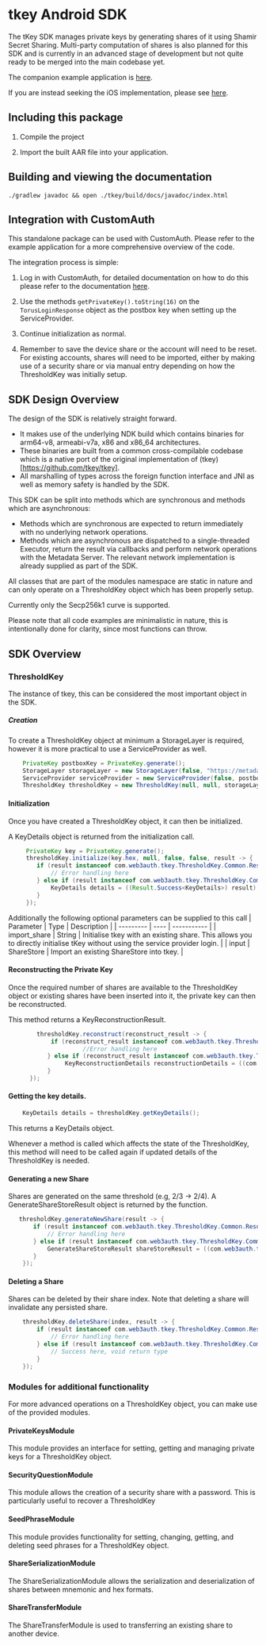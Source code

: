 # tkey Android SDK

The tKey SDK manages private keys by generating shares of it using Shamir Secret Sharing. Multi-party computation of shares is also planned for this SDK and is currently in an advanced stage of development but not quite ready to be merged into the main codebase yet.

The companion example application is [here](https://github.com/torusresearch/tkey-rust-android-example/).

If you are instead seeking the iOS implementation, please see [here](https://github.com/torusresearch/tkey-rust-ios/).

## Including this package

1. Compile the project 

2. Import the built AAR file into your application.

## Building and viewing the documentation

```terminal
./gradlew javadoc && open ./tkey/build/docs/javadoc/index.html
```

## Integration with CustomAuth

This standalone package can be used with CustomAuth. Please refer to the example application for a more comprehensive overview of the code.

The integration process is simple:
1. Log in with CustomAuth, for detailed documentation on how to do this please refer to the documentation [here](https://github.com/torusresearch/customauth-android-sdk).

2. Use the methods `getPrivateKey().toString(16)` on the `TorusLoginResponse` object as the postbox key when setting up the ServiceProvider.

3. Continue initialization as normal.

4. Remember to save the device share or the account will need to be reset. For existing accounts, shares will need to be imported, either by making use of a security share or via manual entry depending on how the ThresholdKey was initially setup.

## SDK Design Overview

The design of the SDK is relatively straight forward. 

* It makes use of the underlying NDK build which contains binaries for arm64-v8, armeabi-v7a, x86 and x86_64 architectures. 
* These binaries are built from a common cross-compilable codebase which is a native port of the original implementation of (tkey)[https://github.com/tkey/tkey]. 
* All marshalling of types across the foreign function interface and JNI as well as memory safety is handled by the SDK.

This SDK can be split into methods which are synchronous and methods which are asynchronous:
* Methods which are synchronous are expected to return immediately with no underlying network operations.
* Methods which are asynchronous are dispatched to a single-threaded Executor, return the result via callbacks and perform network operations with the Metadata Server. The relevant network implementation is already supplied as part of the SDK.

All classes that are part of the modules namespace are static in nature and can only operate on a ThresholdKey object which has been properly setup.

Currently only the Secp256k1 curve is supported.

Please note that all code examples are minimalistic in nature, this is intentionally done for clarity, since most functions can throw.

## SDK Overview

### ThresholdKey

The instance of tkey, this can be considered the most important object in the SDK. 

##### Creation

To create a ThresholdKey object at minimum a StorageLayer is required, however it is more practical to use a ServiceProvider as well.

```java
	PrivateKey postboxKey = PrivateKey.generate();
    StorageLayer storageLayer = new StorageLayer(false, "https://metadata.tor.us", 2);
    ServiceProvider serviceProvider = new ServiceProvider(false, postboxKey.hex);
    ThresholdKey thresholdKey = new ThresholdKey(null, null, storageLayer, serviceProvider, null, null, false, false);
```

#### Initialization

Once you have created a ThresholdKey object, it can then be initialized.

A KeyDetails object is returned from the initialization call.

```java
     PrivateKey key = PrivateKey.generate();
     thresholdKey.initialize(key.hex, null, false, false, result -> {
     	if (result instanceof com.web3auth.tkey.ThresholdKey.Common.Result.Error) {
        	// Error handling here
        } else if (result instanceof com.web3auth.tkey.ThresholdKey.Common.Result.Success) {
        	KeyDetails details = ((Result.Success<KeyDetails>) result).data;
        }
     });
```

Additionally the following optional parameters can be supplied to this call
| Parameter | Type | Description |
| --------- | ---- | ----------- |
| import_share | String | Initialise tkey with an existing share. This allows you to directly initialise tKey without using the service provider login. |
| input | ShareStore | Import an existing ShareStore into tkey. | 

#### Reconstructing the Private Key

Once the required number of shares are available to the ThresholdKey object or existing shares have been inserted into it, the private key can then be reconstructed.

This method returns a KeyReconstructionResult.

```java
		thresholdKey.reconstruct(reconstruct_result -> {
        	if (reconstruct_result instanceof com.web3auth.tkey.ThresholdKey.Common.Result.Error) {
                     //Error handling here                  
           } else if (reconstruct_result instanceof com.web3auth.tkey.ThresholdKey.Common.Result.Success) {
           		KeyReconstructionDetails reconstructionDetails = ((com.web3auth.tkey.ThresholdKey.Common.Result.Success<KeyReconstructionDetails>) reconstruct_result).data;
           }
      });                   
```

#### Getting the key details.

```java
    KeyDetails details = thresholdKey.getKeyDetails();
```

This returns a KeyDetails object.

Whenever a method is called which affects the state of the ThresholdKey, this method will need to be called again if updated details of the ThresholdKey is needed.


#### Generating a new Share

Shares are generated on the same threshold (e.g, 2/3 -> 2/4). A GenerateShareStoreResult object is returned by the function. 

```java
   thresholdKey.generateNewShare(result -> {
       if (result instanceof com.web3auth.tkey.ThresholdKey.Common.Result.Error) {
           // Error handling here
       } else if (result instanceof com.web3auth.tkey.ThresholdKey.Common.Result.Success) {
           GenerateShareStoreResult shareStoreResult = ((com.web3auth.tkey.ThresholdKey.Common.Result.Success<GenerateShareStoreResult>) result).data;
       }
    });
```

#### Deleting a Share

Shares can be deleted by their share index. Note that deleting a share will invalidate any persisted share.

```java
    thresholdKey.deleteShare(index, result -> {
        if (result instanceof com.web3auth.tkey.ThresholdKey.Common.Result.Error) {
            // Error handling here
        } else if (result instanceof com.web3auth.tkey.ThresholdKey.Common.Result.Success) {
            // Success here, void return type
        }
    });
```

### Modules for additional functionality

For more advanced operations on a ThresholdKey object, you can make use of the provided modules.

#### PrivateKeysModule

This module provides an interface for setting, getting and managing private keys for a ThresholdKey object.

#### SecurityQuestionModule

This module allows the creation of a security share with a password. This is particularly useful to recover a ThresholdKey 

#### SeedPhraseModule

This module provides functionality for setting, changing, getting, and deleting seed phrases for a ThresholdKey object.

#### ShareSerializationModule

The ShareSerializationModule allows the serialization and deserialization of shares between mnemonic and hex formats.

#### ShareTransferModule

The ShareTransferModule is used to transferring an existing share to another device.
